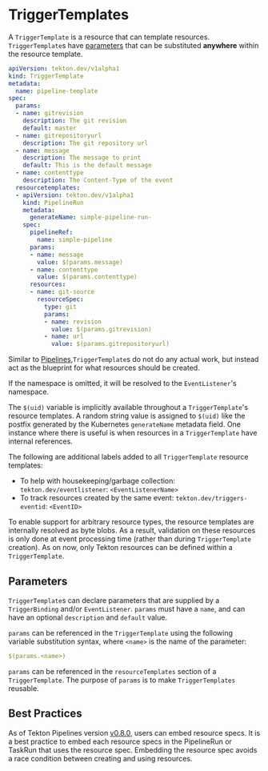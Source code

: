 # TriggerTemplates
A `TriggerTemplate` is a resource that can template resources.
`TriggerTemplate`s have [parameters](#parameters) that can be substituted **anywhere**
within the resource template.

<!-- FILE: examples/triggertemplates/triggertemplate.yaml -->
```YAML
apiVersion: tekton.dev/v1alpha1
kind: TriggerTemplate
metadata:
  name: pipeline-template
spec:
  params:
  - name: gitrevision
    description: The git revision
    default: master
  - name: gitrepositoryurl
    description: The git repository url
  - name: message
    description: The message to print
    default: This is the default message
  - name: contenttype
    description: The Content-Type of the event
  resourcetemplates:
  - apiVersion: tekton.dev/v1alpha1
    kind: PipelineRun
    metadata:
      generateName: simple-pipeline-run-
    spec:
      pipelineRef:
        name: simple-pipeline
      params:
      - name: message
        value: $(params.message)
      - name: contenttype
        value: $(params.contenttype)
      resources:
      - name: git-source
        resourceSpec:
          type: git
          params:
          - name: revision
            value: $(params.gitrevision)
          - name: url
            value: $(params.gitrepositoryurl)
```

Similar to [Pipelines](https://github.com/tektoncd/pipeline/blob/master/docs/pipelines.md),`TriggerTemplate`s do not do any actual work, but instead act as the blueprint for what resources should be created.

If the namespace is omitted, it will be resolved to the `EventListener`'s namespace.

The `$(uid)` variable is implicitly available throughout a `TriggerTemplate`'s resource templates.
A random string value is assigned to `$(uid)` like the postfix generated by the Kubernetes `generateName` metadata field.
One instance where there is useful is when resources in a `TriggerTemplate` have internal references.

The following are additional labels added to all `TriggerTemplate` resource templates:
- To help with housekeeping/garbage collection: `tekton.dev/eventlistener`: `<EventListenerName>`
- To track resources created by the same event: `tekton.dev/triggers-eventid`: `<EventID>`

To enable support for arbitrary resource types, the resource templates are internally resolved as byte blobs.
As a result, validation on these resources is only done at event processing time (rather than during `TriggerTemplate` creation).
As on now, only Tekton resources can be defined within a `TriggerTemplate`.

## Parameters
`TriggerTemplate`s can declare parameters that are supplied by a
`TriggerBinding` and/or `EventListener`. `params` must have a `name`, and can have an optional
`description` and `default` value.

`params` can be referenced in the `TriggerTemplate` using the following
variable substitution syntax, where `<name>` is the name of the parameter:
```YAML
$(params.<name>)
```
`params` can be referenced in the `resourceTemplates` section of a
`TriggerTemplate`. The purpose of `params` is to make `TriggerTemplates`
reusable.

## Best Practices
As of Tekton Pipelines version [v0.8.0](https://github.com/tektoncd/pipeline/releases/tag/v0.8.0), users can embed
resource specs. It is a best practice to embed each resource specs in the PipelineRun or TaskRun that uses the resource
spec. Embedding the resource spec avoids a race condition between creating and using resources.
